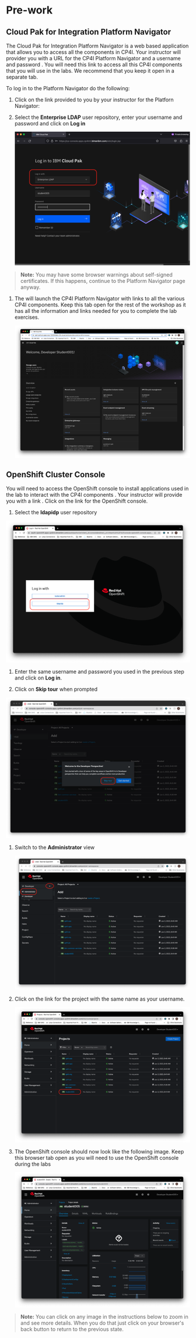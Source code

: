 # Pre-work


## Cloud Pak for Integration Platform Navigator

The Cloud Pak for Integration Platform Navigator is a web based application that  allows you to access all the components in CP4I.  Your instructor will provider you with a URL for the CP4I  Platform Navigator and a username and password . You will need this link to access all  this CP4I components that you will use in the labs. We recommend that you keep it open in a separate tab. 

To log in to the  Platform Navigator do the following:

1.  Click on the link provided to you by your instructor for the Platforn Navigator:


1. Select the **Enterprise LDAP** user repository, enter your username and password and click on **Log in**

    [![](images/pn-login.png)](images/pn-login.png)

>**Note:** You may have some browser warnings about self-signed certificates. If this happens, continue to the Platform Navigator page anyway. 

1. The will launch the CP4I Platform Navigator with links to all the various CP4I components. Keep this tab open for the rest of the workshop as it has all the information and links needed for you to complete the lab exercises.

    [![](images/pn-landing-page.png)](images/pn-landing-page.png)


## OpenShift Cluster Console

You will need to access the OpenShift console  to install applications used in the lab to interact with the CP4I components . Your instructor will provide you with a link . Click on the link for the  OpenShift console.

1. Select the **ldapidp** user repository

  [![](images/ocp-login.png)](images/ocp-login.png)

 1. Enter the same username and password you used in the previous step and click on **Log in**.

 1. Click on **Skip tour** when prompted 

   [![](images/skip-tour.png)](images/skip-tour.png)

1. Switch to the **Administrator** view 

   [![](images/admin-view.png)](images/admin-view.png)

1. Click on the link for the project with the same name as your username.

   [![](images/student-project.png)](images/student-project.png)

1. The OpenShift console should now look like the following image. Keep this browser tab open as you will need to use the OpenShift console during the labs

   [![](images/ocp-console.png)](images/ocp-console.png)

>**Note:** You can click on any image in the instructions below to zoom in and see more details. When you do that just click on your browser's back button to return to the previous state.